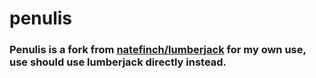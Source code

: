 # penulis

### Penulis is a fork from [natefinch/lumberjack](https://github.com/natefinch/lumberjack) for my own use, use should use lumberjack directly instead.
